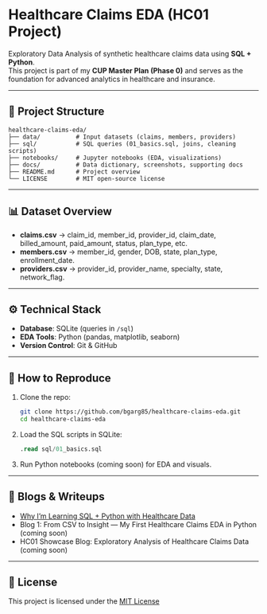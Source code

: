 # Healthcare Claims EDA (HC01 Project)

Exploratory Data Analysis of synthetic healthcare claims data using **SQL + Python**.  
This project is part of my **CUP Master Plan (Phase 0)** and serves as the foundation for advanced analytics in healthcare and insurance.

---

## 📂 Project Structure
```
healthcare-claims-eda/
├── data/          # Input datasets (claims, members, providers)
├── sql/           # SQL queries (01_basics.sql, joins, cleaning scripts)
├── notebooks/     # Jupyter notebooks (EDA, visualizations)
├── docs/          # Data dictionary, screenshots, supporting docs
├── README.md      # Project overview
└── LICENSE        # MIT open-source license
```

---

## 📊 Dataset Overview
- **claims.csv** → claim_id, member_id, provider_id, claim_date, billed_amount, paid_amount, status, plan_type, etc.  
- **members.csv** → member_id, gender, DOB, state, plan_type, enrollment_date.  
- **providers.csv** → provider_id, provider_name, specialty, state, network_flag.  

---

## ⚙️ Technical Stack
- **Database**: SQLite (queries in `/sql`)  
- **EDA Tools**: Python (pandas, matplotlib, seaborn)  
- **Version Control**: Git & GitHub  

---

## 🚀 How to Reproduce
1. Clone the repo:
   ```bash
   git clone https://github.com/bgarg85/healthcare-claims-eda.git
   cd healthcare-claims-eda
   ```
2. Load the SQL scripts in SQLite:
   ```sql
   .read sql/01_basics.sql
   ```
3. Run Python notebooks (coming soon) for EDA and visuals.

---

## 📌 Blogs & Writeups
- [Why I’m Learning SQL + Python with Healthcare Data](https://www.linkedin.com/posts/bhanu-garg-25699614_healthcaredata-sql-python-activity-7366199184254836736-Qd5m?utm_source=share&utm_medium=member_desktop&rcm=ACoAAAL-LuIB6PLVnQ3cZdiy4U7LLEZrDb3CPV4)  
- Blog 1: From CSV to Insight — My First Healthcare Claims EDA in Python (coming soon)  
- HC01 Showcase Blog: Exploratory Analysis of Healthcare Claims Data (coming soon)  

---

## 📜 License
This project is licensed under the [MIT License](LICENSE)
